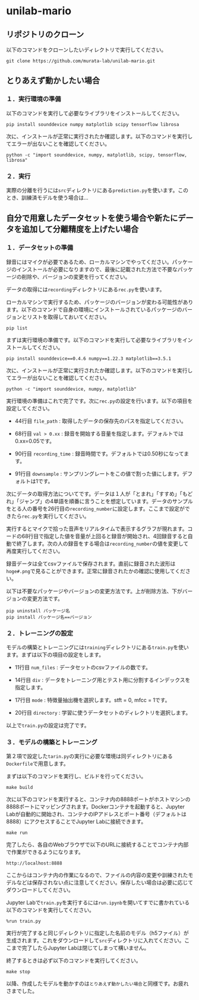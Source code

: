 # unilab-mario

## リポジトリのクローン

以下のコマンドをクローンしたいディレクトリで実行してください。

```
git clone https://github.com/murata-lab/unilab-mario.git
```

## とりあえず動かしたい場合

### １．実行環境の準備

以下のコマンドを実行して必要なライブラリをインストールしてください。

```text
pip install sounddevice numpy matplotlib scipy tensorflow librosa
```

次に、インストールが正常に実行されたか確認します。以下のコマンドを実行してエラーが出ないことを確認してください。

```text
python -c "import sounddevice, numpy, matplotlib, scipy, tensorflow, librosa"
```

### ２．実行

実際の分離を行うには``src``ディレクトリにある``prediction.py``を使います。このとき、訓練済モデルを使う場合は...

## 自分で用意したデータセットを使う場合や新たにデータを追加して分離精度を上げたい場合

### １．データセットの準備

録音にはマイクが必要であるため、ローカルマシンでやってください。パッケージのインストールが必要になりますので、最後に記載された方法で不要なパッケージの削除や、バージョンの変更を行ってください。

データの取得には``recording``ディレクトリにある``rec.py``を使います。

ローカルマシンで実行するため、パッケージのバージョンが変わる可能性があります。以下のコマンドで自身の環境にインストールされているパッケージのバージョンとリストを取得しておいてください。

```text
pip list
```

まずは実行環境の準備です。以下のコマンドを実行して必要なライブラリをインストールしてください。

```text
pip install sounddevice==0.4.6 numpy==1.22.3 matplotlib==3.5.1
```

次に、インストールが正常に実行されたか確認します。以下のコマンドを実行してエラーが出ないことを確認してください。

```text
python -c "import sounddevice, numpy, matplotlib"
```

実行環境の準備はこれで完了です。次に``rec.py``の設定を行います。以下の項目を設定してください。

- 44行目 ``file_path`` : 取得したデータの保存先のパスを指定してください。

- 68行目 ``val > 0.xx`` : 録音を開始する音量を指定します。デフォルトでは0.xx=0.05です。

- 90行目 ``recording_time`` : 録音時間です。デフォルトでは0.50秒になってます。

- 91行目 ``downsample`` : サンプリングレートをこの値で割った値にします。デフォルトは1です。

次にデータの取得方法についてです。データは１人が「とまれ」「すすめ」「もどれ」「ジャンプ」の4単語を順番に言うことを想定しています。データのサンプルをとる人の番号を26行目の``recording_number``に設定します。ここまで設定ができたら``rec.py``を実行してください。

実行するとマイクで拾った音声をリアルタイムで表示するグラフが現れます。コードの68行目で指定した値を音量が上回ると録音が開始され、4回録音すると自動で終了します。次の人の録音をする場合は``recording_number``の値を変更して再度実行してください。

録音データは全てcsvファイルで保存されます。直前に録音された波形は``hoge#.png``で見ることができます。正常に録音されたかの確認に使用してください。

以下は不要なパッケージやバージョンの変更方法です。上が削除方法、下がバージョンの変更方法です。

```text
pip uninstall パッケージ名
pip install パッケージ名==バージョン
```

### ２．トレーニングの設定

モデルの構築とトレーニングには``training``ディレクトリにある``train.py``を使います。まずは以下の項目の設定をします。

- 11行目 ``num_files`` : データセットのcsvファイルの数です。

- 14行目 ``div`` : データをトレーニング用とテスト用に分割するインデックスを指定します。

- 17行目 ``mode`` : 特徴量抽出機を選択します。stft = 0, mfcc = 1です。

- 20行目 ``directory`` : 学習に使うデータセットのディレクトリを選択します。

以上で``train.py``の設定は完了です。

### ３．モデルの構築とトレーニング

第２項で設定した``tarin.py``の実行に必要な環境は同ディレクトリにある``Dockerfile``で用意します。

まずは以下のコマンドを実行し、ビルドを行ってください。

```text
make build
```

次に以下のコマンドを実行すると、コンテナ内の8888ポートがホストマシンの8888ポートにマッピングされます。Dockerコンテナを起動すると、Jupyter Labが自動的に開始され、コンテナのIPアドレスとポート番号（デフォルトは8888）にアクセスすることでJupyter Labに接続できます。

```text
make run
```

完了したら、各自のWebブラウザで以下のURLに接続することでコンテナ内部で作業ができるようになります。

```text
http://localhost:8888
```

ここからはコンテナ内の作業になるので、ファイルの内容の変更や訓練されたモデルなどは保存されない点に注意してください。保存したい場合は必要に応じてダウンロードしてください。

Jupyter Labで``train.py``を実行するには``run.ipynb``を開いてすでに書かれている以下のコマンドを実行してください。

```JupyterNotebook
%run train.py
```

実行が完了すると同じディレクトリに指定した名前のモデル（h5ファイル）が生成されます。これをダウンロードして``src``ディレクトリに入れてください。ここまで完了したらJupyter Labは閉じてしまって構いません。

終了するときは必ず以下のコマンドを実行してください。

```text
make stop
```

以降、作成したモデルを動かすのは``とりあえず動かしたい場合``と同様です。お疲れさまでした。
